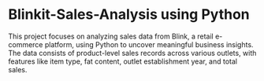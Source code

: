 # Blinkit-Sales-Analysis using Python
This project focuses on analyzing sales data from Blink, a retail e-commerce platform, using Python to uncover meaningful business insights. The data consists of product-level sales records across various outlets, with features like item type, fat content, outlet establishment year, and total sales.

